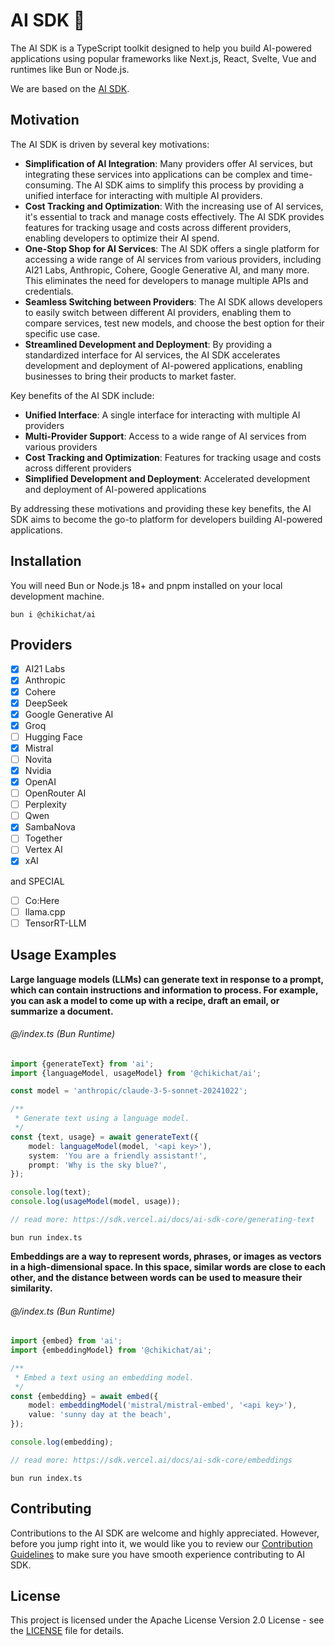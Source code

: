 # AI SDK 👋

The AI SDK is a TypeScript toolkit designed to help you build AI-powered applications
using popular frameworks like Next.js, React, Svelte, Vue and runtimes like Bun or Node.js.

We are based on the [AI SDK](https://sdk.vercel.ai).

## Motivation

The AI SDK is driven by several key motivations:

* **Simplification of AI Integration**: Many providers offer AI services, but integrating these services into
  applications can be complex and time-consuming. The AI SDK aims to simplify this process by providing a unified
  interface for interacting with multiple AI providers.
* **Cost Tracking and Optimization**: With the increasing use of AI services, it's essential to track and manage costs
  effectively. The AI SDK provides features for tracking usage and costs across different providers, enabling developers
  to optimize their AI spend.
* **One-Stop Shop for AI Services**: The AI SDK offers a single platform for accessing a wide range of AI services from
  various providers, including AI21 Labs, Anthropic, Cohere, Google Generative AI, and many more. This eliminates the
  need for developers to manage multiple APIs and credentials.
* **Seamless Switching between Providers**: The AI SDK allows developers to easily switch between different AI
  providers, enabling them to compare services, test new models, and choose the best option for their specific use case.
* **Streamlined Development and Deployment**: By providing a standardized interface for AI services, the AI SDK
  accelerates development and deployment of AI-powered applications, enabling businesses to bring their products to
  market faster.

Key benefits of the AI SDK include:

* **Unified Interface**: A single interface for interacting with multiple AI providers
* **Multi-Provider Support**: Access to a wide range of AI services from various providers
* **Cost Tracking and Optimization**: Features for tracking usage and costs across different providers
* **Simplified Development and Deployment**: Accelerated development and deployment of AI-powered applications

By addressing these motivations and providing these key benefits, the AI SDK aims to become the go-to platform for
developers building AI-powered applications.

## Installation

You will need Bun or Node.js 18+ and pnpm installed on your local development machine.

```shell
bun i @chikichat/ai
```

## Providers

- [x] AI21 Labs
- [x] Anthropic
- [x] Cohere
- [x] DeepSeek
- [x] Google Generative AI
- [x] Groq
- [ ] Hugging Face
- [x] Mistral
- [ ] Novita
- [x] Nvidia
- [x] OpenAI
- [ ] OpenRouter AI
- [ ] Perplexity
- [ ] Qwen
- [x] SambaNova
- [ ] Together
- [ ] Vertex AI
- [x] xAI

and SPECIAL

- [ ] Co:Here
- [ ] llama.cpp
- [ ] TensorRT-LLM

## Usage Examples

**Large language models (LLMs) can generate text in response to a prompt, which can contain instructions and information
to process. For example, you can ask a model to come up with a recipe, draft an email, or summarize a document.**

###### @/index.ts (Bun Runtime)

```ts
import {generateText} from 'ai';
import {languageModel, usageModel} from '@chikichat/ai';

const model = 'anthropic/claude-3-5-sonnet-20241022';

/**
 * Generate text using a language model.
 */
const {text, usage} = await generateText({
    model: languageModel(model, '<api key>'),
    system: 'You are a friendly assistant!',
    prompt: 'Why is the sky blue?',
});

console.log(text);
console.log(usageModel(model, usage));

// read more: https://sdk.vercel.ai/docs/ai-sdk-core/generating-text 
```

```shell
bun run index.ts
```

**Embeddings are a way to represent words, phrases, or images as vectors in a high-dimensional space. In this space,
similar words are close to each other, and the distance between words can be used to measure their similarity.**

###### @/index.ts (Bun Runtime)

```ts
import {embed} from 'ai';
import {embeddingModel} from '@chikichat/ai';

/**
 * Embed a text using an embedding model.
 */
const {embedding} = await embed({
    model: embeddingModel('mistral/mistral-embed', '<api key>'),
    value: 'sunny day at the beach',
});

console.log(embedding);

// read more: https://sdk.vercel.ai/docs/ai-sdk-core/embeddings
```

```shell
bun run index.ts
```

## Contributing

Contributions to the AI SDK are welcome and highly appreciated. However, before you jump right into it, we would like
you to review our [Contribution Guidelines](CONTRIBUTING.md) to make sure you have smooth experience contributing to AI
SDK.

## License

This project is licensed under the Apache License Version 2.0 License - see the [LICENSE](LICENSE) file for details.
